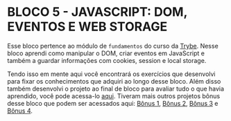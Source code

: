 # BLOCO 5 - JAVASCRIPT: DOM, EVENTOS E WEB STORAGE

Esse bloco pertence ao módulo de `fundamentos` do curso da [Trybe](https://www.betrybe.com/). Nesse bloco aprendi como manipular o DOM, criar eventos em JavaScript e também a guardar informações com cookies, session e local storage.

Tendo isso em mente aqui você encontrará os exercí­cios que desenvolvi para fixar os conhecimentos que adquiri ao longo desse bloco. Além disso também desenvolvi o projeto ao final de bloco para avaliar tudo o que havia aprendido, você pode acessa-lo [aqui](https://github.com/tryber/sd-022-a-project-pixels-art/pull/167). Tiveram mais outros projetos bônus desse bloco que podem ser acessados aqui: [Bônus 1](https://github.com/tryber/sd-022-a-project-todo-list/pull/78), [Bônus 2](https://github.com/tryber/sd-022-a-project-meme-generator/pull/49), [Bônus 3](https://github.com/tryber/sd-022-a-project-color-guess/pull/69) e [Bônus 4](https://github.com/tryber/sd-022-a-project-mistery-letter/pull/44).
